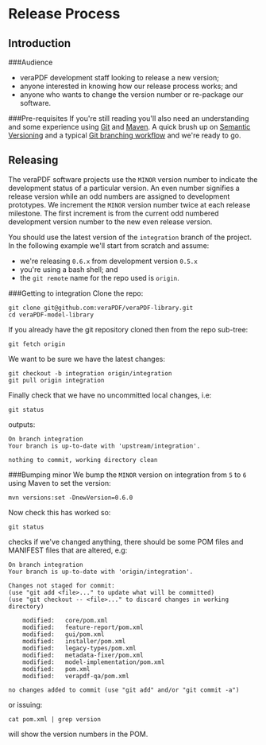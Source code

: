 Release Process
===============
Introduction
------------
###Audience
 - veraPDF development staff looking to release a new version;
 - anyone interested in knowing how our release process works; and
 - anyone who wants to change the version number or re-package our software.

###Pre-requisites
If you're still reading you'll also need an understanding and some experience using [Git](https://git-scm.com) and [Maven](https://maven.apache.org/). A quick brush up on [Semantic Versioning](http://semver.org/) and a typical [Git branching workflow](http://nvie.com/posts/a-successful-git-branching-model/) and we're ready to go.

Releasing
---------
The veraPDF software projects use the `MINOR` version number to indicate the development status of a particular version. An even number signifies a release version while an odd numbers are assigned to development prototypes. We increment the `MINOR` version number twice at each release milestone. The first increment is from the current odd numbered development version number to the new even release version.

You should use the latest version of the `integration` branch of the project. In the following example we'll start from scratch and assume:
 - we're releasing `0.6.x` from development version `0.5.x`
 - you're using a bash shell; and
 - the `git remote` name for the repo used is `origin`.

###Getting to integration
Clone the repo:

    git clone git@github.com:veraPDF/veraPDF-library.git
    cd veraPDF-model-library

If you already have the git repository cloned then from the repo sub-tree:

    git fetch origin

We want to be sure we have the latest changes:

    git checkout -b integration origin/integration
    git pull origin integration

Finally check that we have no uncommitted local changes, i.e:

    git status

outputs:

    On branch integration
    Your branch is up-to-date with 'upstream/integration'.

    nothing to commit, working directory clean

###Bumping minor
We bump the `MINOR` version on integration from `5` to `6` using Maven to set the version:

    mvn versions:set -DnewVersion=0.6.0

Now check this has worked so:

    git status

checks if we've changed anything, there should be some POM files and MANIFEST files that are altered, e.g:

    On branch integration
    Your branch is up-to-date with 'origin/integration'.

    Changes not staged for commit:
    (use "git add <file>..." to update what will be committed)
    (use "git checkout -- <file>..." to discard changes in working directory)

        modified:   core/pom.xml
        modified:   feature-report/pom.xml
        modified:   gui/pom.xml
        modified:   installer/pom.xml
        modified:   legacy-types/pom.xml
        modified:   metadata-fixer/pom.xml
        modified:   model-implementation/pom.xml
        modified:   pom.xml
        modified:   verapdf-qa/pom.xml

    no changes added to commit (use "git add" and/or "git commit -a")

or issuing:

    cat pom.xml | grep version

will show the version numbers in the POM.
